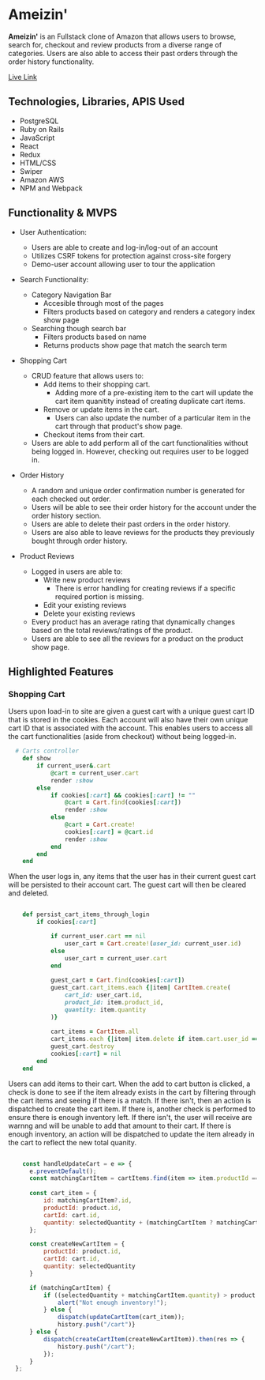 # Ameizin'

**Ameizin'** is an Fullstack clone of Amazon that allows users to browse, search for, checkout and review products from a diverse range of categories. Users are also able to access their past orders through the order history functionality. 

[Live Link](https://ameizin.herokuapp.com/)

## Technologies, Libraries, APIS Used

- PostgreSQL
- Ruby on Rails
- JavaScript
- React
- Redux
- HTML/CSS
- Swiper
- Amazon AWS
- NPM and Webpack

## Functionality & MVPS

- User Authentication:
  - Users are able to create and log-in/log-out of an account
  - Utilizes CSRF tokens for protection against cross-site forgery
  - Demo-user account allowing user to tour the application

- Search Functionality:
  - Category Navigation Bar
    - Accesible through most of the pages
    - Filters products based on category and renders a category index show page
  - Searching though search bar
    - Filters products based on name
    - Returns products show page that match the search term

- Shopping Cart
  - CRUD feature that allows users to:
    - Add items to their shopping cart.
      - Adding more of a pre-existing item to the cart will update the cart item quanitity instead of creating duplicate cart items.
    - Remove or update items in the cart.
      - Users can also update the number of a particular item in the cart through that product's show page.
    - Checkout items from their cart. 
  - Users are able to add perform all of the cart functionalities without being logged in. However, checking out requires user to be logged in.

- Order History
  - A random and unique order confirmation number is generated for each checked out order.
  - Users will be able to see their order history for the account under the order history section.
  - Users are able to delete their past orders in the order history.
  - Users are also able to leave reviews for the products they previously bought through order history. 

- Product Reviews 
  - Logged in users are able to:
    - Write new product reviews
      - There is error handling for creating reviews if a specific required portion is missing. 
    - Edit your existing reviews
    - Delete your existing reviews
  - Every product has an average rating that dynamically changes based on the total reviews/ratings of the product. 
  - Users are able to see all the reviews for a product on the product show page.


## Highlighted Features

### Shopping Cart

Users upon load-in to site are given a guest cart with a unique guest cart ID that is stored in the cookies. Each account will also have their own unique cart ID that is associated with the account. This enables users to access all the cart functionalities (aside from checkout) without being logged-in.

``` ruby
  # Carts controller
    def show
        if current_user&.cart
            @cart = current_user.cart
            render :show
        else
            if cookies[:cart] && cookies[:cart] != ""
                @cart = Cart.find(cookies[:cart])
                render :show
            else
                @cart = Cart.create!
                cookies[:cart] = @cart.id
                render :show
            end
        end
    end
   ```
   
   When the user logs in, any items that the user has in their current guest cart will be persisted to their account cart. The guest cart will then be cleared and deleted. 

``` ruby

    def persist_cart_items_through_login
        if cookies[:cart]

            if current_user.cart == nil
                user_cart = Cart.create!(user_id: current_user.id)
            else
                user_cart = current_user.cart
            end
        
            guest_cart = Cart.find(cookies[:cart])
            guest_cart.cart_items.each {|item| CartItem.create(
                cart_id: user_cart.id,
                product_id: item.product_id,
                quantity: item.quantity
            )}
    
            cart_items = CartItem.all
            cart_items.each {|item| item.delete if item.cart.user_id == nil}
            guest_cart.destroy
            cookies[:cart] = nil
        end
    end
  ```
  
  Users can add items to their cart. When the add to cart button is clicked, a check is done to see if the item already exists in the cart by filtering through the cart items and seeing if there is a match. If there isn't, then an action is dispatched to create the cart item. If there is, another check is performed to ensure there is enough inventory left. If there isn't, the user will receive are warnng and will be unable to add that amount to their cart. If there is enough inventory, an action will be dispatched to update the item already in the cart to reflect the new total quanity. 
  
  ``` js
  
      const handleUpdateCart = e => {
        e.preventDefault();
        const matchingCartItem = cartItems.find(item => item.productId === product.id);
      
        const cart_item = {
            id: matchingCartItem?.id,
            productId: product.id,
            cartId: cart.id,
            quantity: selectedQuantity + (matchingCartItem ? matchingCartItem.quantity : 0),
        };

        const createNewCartItem = {
            productId: product.id,
            cartId: cart.id,
            quantity: selectedQuantity
        }

        if (matchingCartItem) {
            if ((selectedQuantity + matchingCartItem.quantity) > product.inventory) {
                alert("Not enough inventory!");
            } else {
                dispatch(updateCartItem(cart_item));
                history.push("/cart")}
        } else {
            dispatch(createCartItem(createNewCartItem)).then(res => {
                history.push("/cart");
            });
        } 
    };
   ```
    
    
    
 

    
 

